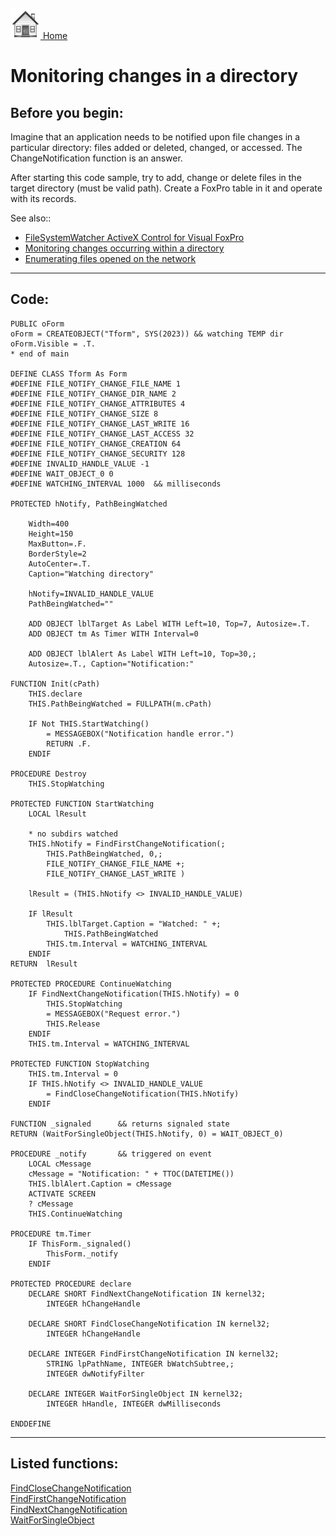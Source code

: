 [<img src="../images/home.png"> Home ](https://github.com/VFPX/Win32API)  

# Monitoring changes in a directory

## Before you begin:
Imagine that an application needs to be notified upon file changes in a particular directory: files added or deleted, changed, or accessed. The ChangeNotification function is an answer.   

After starting this code sample, try to add, change or delete files in the target directory (must be valid path). Create a FoxPro table in it and operate with its records.  

See also::

* [FileSystemWatcher ActiveX Control for Visual FoxPro](?solution=8)  
* [Monitoring changes occurring within a directory](sample_400.md)  
* [Enumerating files opened on the network](sample_121.md)  
  
***  


## Code:
```foxpro  
PUBLIC oForm
oForm = CREATEOBJECT("Tform", SYS(2023)) && watching TEMP dir
oForm.Visible = .T.
* end of main

DEFINE CLASS Tform As Form
#DEFINE FILE_NOTIFY_CHANGE_FILE_NAME 1
#DEFINE FILE_NOTIFY_CHANGE_DIR_NAME 2
#DEFINE FILE_NOTIFY_CHANGE_ATTRIBUTES 4
#DEFINE FILE_NOTIFY_CHANGE_SIZE 8
#DEFINE FILE_NOTIFY_CHANGE_LAST_WRITE 16
#DEFINE FILE_NOTIFY_CHANGE_LAST_ACCESS 32
#DEFINE FILE_NOTIFY_CHANGE_CREATION 64
#DEFINE FILE_NOTIFY_CHANGE_SECURITY 128
#DEFINE INVALID_HANDLE_VALUE -1
#DEFINE WAIT_OBJECT_0 0
#DEFINE WATCHING_INTERVAL 1000  && milliseconds

PROTECTED hNotify, PathBeingWatched

	Width=400
	Height=150
	MaxButton=.F.
	BorderStyle=2
	AutoCenter=.T.
	Caption="Watching directory"

	hNotify=INVALID_HANDLE_VALUE
	PathBeingWatched=""
	
	ADD OBJECT lblTarget As Label WITH Left=10, Top=7, Autosize=.T.
	ADD OBJECT tm As Timer WITH Interval=0

	ADD OBJECT lblAlert As Label WITH Left=10, Top=30,;
	Autosize=.T., Caption="Notification:"

FUNCTION Init(cPath)
	THIS.declare
	THIS.PathBeingWatched = FULLPATH(m.cPath)

	IF Not THIS.StartWatching()
		= MESSAGEBOX("Notification handle error.")
		RETURN .F.
	ENDIF

PROCEDURE Destroy
	THIS.StopWatching

PROTECTED FUNCTION StartWatching
	LOCAL lResult

	* no subdirs watched
	THIS.hNotify = FindFirstChangeNotification(;
		THIS.PathBeingWatched, 0,;
		FILE_NOTIFY_CHANGE_FILE_NAME +;
		FILE_NOTIFY_CHANGE_LAST_WRITE )

	lResult = (THIS.hNotify <> INVALID_HANDLE_VALUE)

	IF lResult
		THIS.lblTarget.Caption = "Watched: " +;
			THIS.PathBeingWatched
		THIS.tm.Interval = WATCHING_INTERVAL
	ENDIF
RETURN  lResult

PROTECTED PROCEDURE ContinueWatching
	IF FindNextChangeNotification(THIS.hNotify) = 0
		THIS.StopWatching
		= MESSAGEBOX("Request error.")
		THIS.Release
	ENDIF
	THIS.tm.Interval = WATCHING_INTERVAL

PROTECTED FUNCTION StopWatching
	THIS.tm.Interval = 0
	IF THIS.hNotify <> INVALID_HANDLE_VALUE
		= FindCloseChangeNotification(THIS.hNotify)
	ENDIF

FUNCTION _signaled		&& returns signaled state
RETURN (WaitForSingleObject(THIS.hNotify, 0) = WAIT_OBJECT_0)

PROCEDURE _notify		&& triggered on event
	LOCAL cMessage
	cMessage = "Notification: " + TTOC(DATETIME())
	THIS.lblAlert.Caption = cMessage
	ACTIVATE SCREEN
	? cMessage
	THIS.ContinueWatching

PROCEDURE tm.Timer
	IF ThisForm._signaled()
		ThisForm._notify
	ENDIF

PROTECTED PROCEDURE declare
	DECLARE SHORT FindNextChangeNotification IN kernel32;
		INTEGER hChangeHandle

	DECLARE SHORT FindCloseChangeNotification IN kernel32;
		INTEGER hChangeHandle

	DECLARE INTEGER FindFirstChangeNotification IN kernel32;
		STRING lpPathName, INTEGER bWatchSubtree,;
		INTEGER dwNotifyFilter

	DECLARE INTEGER WaitForSingleObject IN kernel32;
		INTEGER hHandle, INTEGER dwMilliseconds

ENDDEFINE  
```  
***  


## Listed functions:
[FindCloseChangeNotification](../libraries/kernel32/FindCloseChangeNotification.md)  
[FindFirstChangeNotification](../libraries/kernel32/FindFirstChangeNotification.md)  
[FindNextChangeNotification](../libraries/kernel32/FindNextChangeNotification.md)  
[WaitForSingleObject](../libraries/kernel32/WaitForSingleObject.md)  

